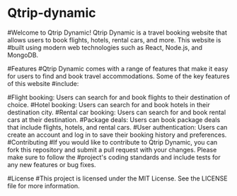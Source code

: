 # Qtrip-dynamic
#Welcome to Qtrip Dynamic! Qtrip Dynamic is a travel booking website that allows users to book flights, hotels, rental cars, and more. This website is #built using modern web technologies such as React, Node.js, and MongoDB.

#Features
#Qtrip Dynamic comes with a range of features that make it easy for users to find and book travel accommodations. Some of the key features of this website #include:

#Flight booking: Users can search for and book flights to their destination of choice.
#Hotel booking: Users can search for and book hotels in their destination city.
#Rental car booking: Users can search for and book rental cars at their destination.
#Package deals: Users can book package deals that include flights, hotels, and rental cars.
#User authentication: Users can create an account and log in to save their booking history and preferences.
#Contributing
#If you would like to contribute to Qtrip Dynamic, you can fork this repository and submit a pull request with your changes. Please make sure to follow the #project's coding standards and include tests for any new features or bug fixes.

#License
#This project is licensed under the MIT License. See the LICENSE file for more information.





